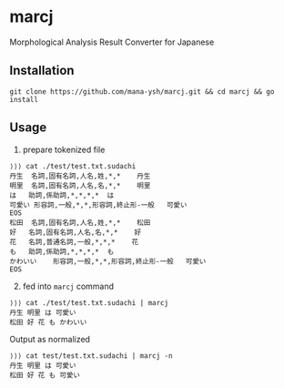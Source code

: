 # marcj
Morphological Analysis Result Converter for Japanese

## Installation

`git clone https://github.com/mana-ysh/marcj.git && cd marcj && go install`

## Usage

1. prepare tokenized file
```
⟩⟩⟩ cat ./test/test.txt.sudachi
丹生	名詞,固有名詞,人名,姓,*,*	丹生
明里	名詞,固有名詞,人名,名,*,*	明里
は	助詞,係助詞,*,*,*,*	は
可愛い	形容詞,一般,*,*,形容詞,終止形-一般	可愛い
EOS
松田	名詞,固有名詞,人名,姓,*,*	松田
好	名詞,固有名詞,人名,名,*,*	好
花	名詞,普通名詞,一般,*,*,*	花
も	助詞,係助詞,*,*,*,*	も
かわいい	形容詞,一般,*,*,形容詞,終止形-一般	可愛い
EOS
```

2. fed into `marcj` command
```
⟩⟩⟩ cat ./test/test.txt.sudachi | marcj
丹生 明里 は 可愛い
松田 好 花 も かわいい
```

Output as normalized
```
⟩⟩⟩ cat test/test.txt.sudachi | marcj -n
丹生 明里 は 可愛い
松田 好 花 も 可愛い
```
